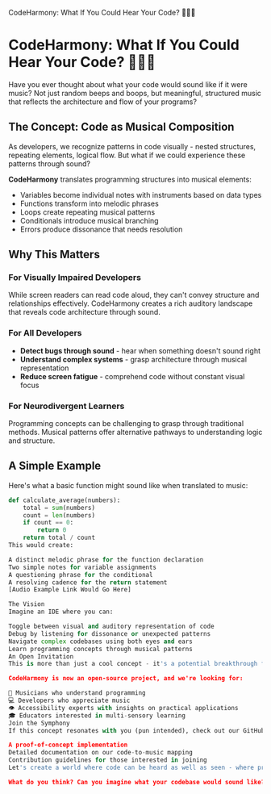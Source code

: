 CodeHarmony: What If You Could Hear Your Code? 🎵👨‍💻

# CodeHarmony: What If You Could Hear Your Code? 🎵👨‍💻

Have you ever thought about what your code would sound like if it were music? Not just random beeps and boops, but meaningful, structured music that reflects the architecture and flow of your programs?

## The Concept: Code as Musical Composition

As developers, we recognize patterns in code visually - nested structures, repeating elements, logical flow. But what if we could experience these patterns through sound?

**CodeHarmony** translates programming structures into musical elements:
- Variables become individual notes with instruments based on data types
- Functions transform into melodic phrases
- Loops create repeating musical patterns
- Conditionals introduce musical branching
- Errors produce dissonance that needs resolution

## Why This Matters

### For Visually Impaired Developers
While screen readers can read code aloud, they can't convey structure and relationships effectively. CodeHarmony creates a rich auditory landscape that reveals code architecture through sound.

### For All Developers
- **Detect bugs through sound** - hear when something doesn't sound right
- **Understand complex systems** - grasp architecture through musical representation
- **Reduce screen fatigue** - comprehend code without constant visual focus

### For Neurodivergent Learners
Programming concepts can be challenging to grasp through traditional methods. Musical patterns offer alternative pathways to understanding logic and structure.

## A Simple Example

Here's what a basic function might sound like when translated to music:

```python
def calculate_average(numbers):
    total = sum(numbers)
    count = len(numbers)
    if count == 0:
        return 0
    return total / count
This would create:

A distinct melodic phrase for the function declaration
Two simple notes for variable assignments
A questioning phrase for the conditional
A resolving cadence for the return statement
[Audio Example Link Would Go Here]

The Vision
Imagine an IDE where you can:

Toggle between visual and auditory representation of code
Debug by listening for dissonance or unexpected patterns
Navigate complex codebases using both eyes and ears
Learn programming concepts through musical patterns
An Open Invitation
This is more than just a cool concept - it's a potential breakthrough for accessibility in programming and a new way to experience code for everyone.

CodeHarmony is now an open-source project, and we're looking for:

🎵 Musicians who understand programming
💻 Developers who appreciate music
👁️ Accessibility experts with insights on practical applications
🎓 Educators interested in multi-sensory learning
Join the Symphony
If this concept resonates with you (pun intended), check out our GitHub repository where you'll find:

A proof-of-concept implementation
Detailed documentation on our code-to-music mapping
Contribution guidelines for those interested in joining
Let's create a world where code can be heard as well as seen - where programming becomes a multi-sensory experience accessible to everyone.

What do you think? Can you imagine what your codebase would sound like?
 
